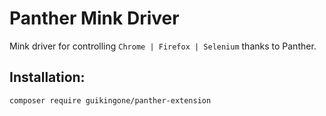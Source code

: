 Panther Mink Driver
===================

Mink driver for controlling `Chrome | Firefox | Selenium` thanks to Panther.

## Installation:

```bash
composer require guikingone/panther-extension
```
